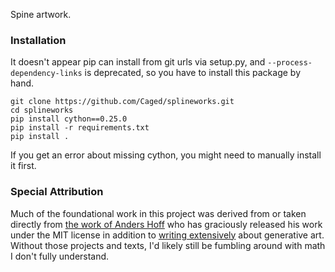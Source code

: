 Spine artwork.

### Installation
It doesn't appear pip can install from git urls via setup.py, and `--process-dependency-links` is
deprecated, so you have to install this package by hand.

```
git clone https://github.com/Caged/splineworks.git
cd splineworks
pip install cython==0.25.0
pip install -r requirements.txt
pip install .
```

If you get an error about missing cython, you might need to manually install it first.  

### Special Attribution

Much of the foundational work in this project was derived from or taken directly from [the work of Anders Hoff](https://github.com/inconvergent/sand-spline) who has graciously released his work under the MIT license in addition to [writing extensively](http://inconvergent.net/#writing) about generative art.  Without those projects and texts, I'd likely still be fumbling around with math I don't fully understand. 
